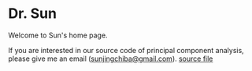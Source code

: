 # Dr. Sun
Welcome to Sun's home page.  

If you are interested in our source code of principal component analysis, please give me an email (sunjingchiba@gmail.com). 
[source file](./pca.zip)
